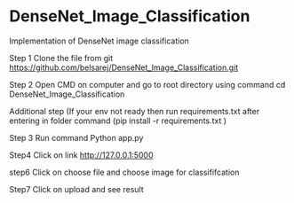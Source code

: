 # DenseNet_Image_Classification
Implementation of DenseNet image classification

Step 1 Clone the file from git https://github.com/belsarej/DenseNet_Image_Classification.git

Step 2 Open CMD on computer and go to root directory using command cd DenseNet_Image_Classification

Additional step (If your env not ready then run requirements.txt after entering in folder command (pip install -r requirements.txt )

Step 3 Run command Python app.py

Step4 Click on link http://127.0.0.1:5000

step6  Click on choose file and choose image for classififcation

Step7  Click on upload and see result 
